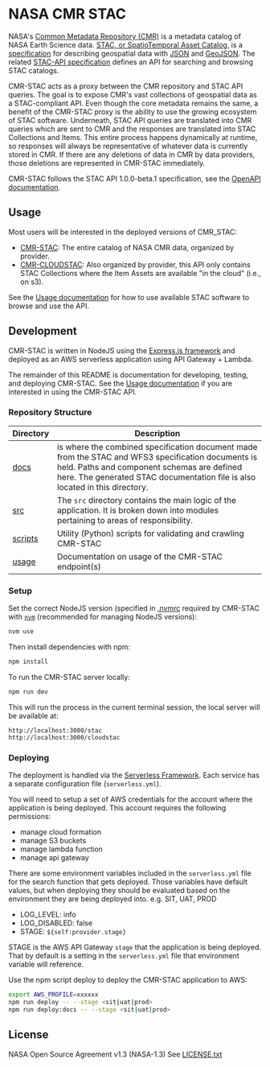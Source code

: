 # NASA CMR STAC

NASA's [Common Metadata Repository (CMR)](https://cmr.earthdata.nasa.gov/search) is a metadata
catalog of NASA Earth Science data. [STAC, or SpatioTemporal Asset Catalog](https://stacspec.org/), is a
[specification](https://github.com/radiantearth/stac-spec) for describing geospatial data with
[JSON](https://www.json.org/) and [GeoJSON](http://geojson.io/). The related
[STAC-API specification](https://github.com/radiantearth/stac-api-spec) defines an API
for searching and browsing STAC catalogs.

CMR-STAC acts as a proxy between the CMR repository and STAC API queries.
The goal is to expose CMR's vast collections of geospatial data as a STAC-compliant API.
Even though the core metadata remains the same, a benefit of the CMR-STAC proxy is the ability
to use the growing ecosystem of STAC software. Underneath, STAC API queries are translated into
CMR queries which are sent to CMR and the responses are translated into STAC Collections and Items.
This entire process happens dynamically at runtime, so responses will always be representative of
whatever data is currently stored in CMR. If there are any deletions of data in CMR by data providers,
those deletions are represented in CMR-STAC immediately.

CMR-STAC follows the STAC API 1.0.0-beta.1 specification, see the
[OpenAPI documentation](https://api.stacspec.org/v1.0.0-beta.1/index.html).

## Usage

Most users will be interested in the deployed versions of CMR_STAC:

- [CMR-STAC](https://cmr.earthdata.nasa.gov/stac): The entire catalog of NASA CMR data, organized by provider.
- [CMR-CLOUDSTAC](https://cmr.earthdata.nasa.gov/cloudstac): Also organized by provider, this API only contains
STAC Collections where the Item Assets are available "in the cloud" (i.e., on s3).

See the [Usage documentation](docs/usage.md) for how to use available STAC software to browse and use the API.

## Development

CMR-STAC is written in NodeJS using the [Express.js framework](https://expressjs.com/) and deployed as
an AWS serverless application using API Gateway + Lambda.

The remainder of this README is documentation for developing, testing, and deploying CMR-STAC. See the [Usage documentation](docs/usage.md) if you are interested in using the CMR-STAC API.

### Repository Structure

| Directory            | Description  |
| -------------------- | ------------ |
| [docs](./docs)  | is where the combined specification document made from the STAC and WFS3 specification documents is held. Paths and component schemas are defined here. The generated STAC documentation file is also located in this directory. |
| [src](./src)    | The `src` directory contains the main logic of the application. It is broken down into modules pertaining to areas of responsibility.
| [scripts](./scripts) | Utility (Python) scripts for validating and crawling CMR-STAC |
| [usage](./usage)       | Documentation on usage of the CMR-STAC endpoint(s) |

### Setup

Set the correct NodeJS version (specified in [.nvmrc](./.nvmrc) required
by CMR-STAC with [`nvm`](https://github.com/nvm-sh/nvm) (recommended for managing NodeJS versions):

```bash
nvm use
```

Then install dependencies with npm:

```bash
npm install
```

To run the CMR-STAC server locally:

```bash
npm run dev
```

This will run the process in the current terminal session, the local server will be available at:

```
http://localhost:3000/stac
http://localhost:3000/cloudstac
```

### Deploying

The deployment is handled via the [Serverless Framework](https://serverless.com). Each service has a
separate configuration file (`serverless.yml`).

You will need to setup a set of AWS credentials for the account where the application is being deployed.
This account requires the following permissions:

- manage cloud formation
- manage S3 buckets
- manage lambda function
- manage api gateway

There are some environment variables included in the `serverless.yml` file for the search function that gets deployed. Those variables have default values, but when deploying they should be evaluated based on the environment they are being deployed into. e.g. SIT, UAT, PROD

- LOG_LEVEL: info
- LOG_DISABLED: false
- STAGE: `${self:provider.stage}`

STAGE is the AWS API Gateway `stage` that the application is being deployed. That by default is a setting in the `serverless.yml` file that environment variable will reference.

Use the npm script deploy to deploy the CMR-STAC application to AWS:

```bash
export AWS_PROFILE=xxxxxx
npm run deploy -- --stage <sit|uat|prod>
npm run deploy:docs -- --stage <sit|uat|prod>
```

## License

NASA Open Source Agreement v1.3 (NASA-1.3)
See [LICENSE.txt](./LICENSE.txt)
